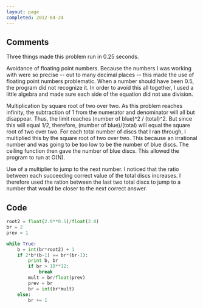 ```yaml
---
layout: page
completed: 2012-04-24
---
```


## Comments

Three things made this problem run in 0.25 seconds.

Avoidance of floating point numbers. Because the numbers I was working with
were so precise -- out to many decimal places -- this made the use of floating
point numbers problematic. When a number should have been 0.5, the program did
not recognize it. In order to avoid this all together, I used a little algebra
and made sure each side of the equation did not use division.

Multiplication by square root of two over two. As this problem reaches
infinity, the subtraction of 1 from the numerator and denominator will all but
disappear. Thus, the limit reaches (number of blue)^2 / (total)^2. But since
this will equal 1/2, therefore, (number of blue)/(total) will equal the square
root of two over two. For each total number of discs that I ran through, I
multiplied this by the square root of two over two. This because an irrational
number and was going to be too low to be the number of blue discs. The ceiling
function then gave the number of blue discs. This allowed the program to run at
O(N).

Use of a multiplier to jump to the next number. I noticed that the ratio
between each succeeding correct value of the total discs increases. I therefore
used the ration between the last two total discs to jump to a number that would
be closer to the next correct answer.

## Code

```python
root2 = float(2.0**0.5)/float(2.0)
br = 2
prev = 1

while True:
	b = int(br*root2) + 1
	if 2*b*(b-1) == br*(br-1):
		print b, br
		if br > 10**12:
			break
		mult = br/float(prev)
		prev = br
		br = int(br*mult)
	else:
		br += 1
```
